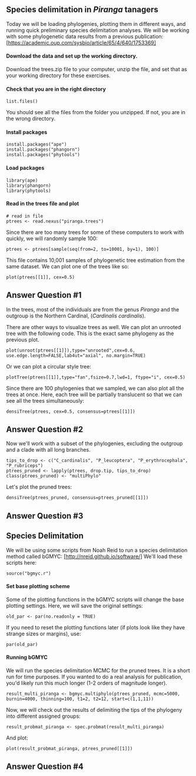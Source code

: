 ## Species delimitation in _Piranga_ tanagers

Today we will be loading phylogenies, plotting them in different ways, and running quick preliminary species delimitation
analyses. We will be working with some phylogenetic data results from a previous publication: 
[https://academic.oup.com/sysbio/article/65/4/640/1753369]


#### Download the data and set up the working directory.

Download the trees.zip file to your computer, unzip the file, and set that as your working directory for these exercises.


#### Check that you are in the right directory

    list.files()

You should see all the files from the folder you unzipped. If not, you are in the wrong directory.


#### Install packages

    install.packages("ape")
    install.packages("phangorn")
    install.packages("phytools")
    
    
#### Load packages

    library(ape)
    library(phangorn)
    library(phytools)


#### Read in the trees file and plot

    # read in file
    ptrees <- read.nexus("piranga.trees")

Since there are too many trees for some of these computers to work with quickly, we will randomly sample 100:

    ptrees <- ptrees[sample(seq(from=2, to=10001, by=1), 100)]

This file contains 10,001 samples of phylogenetic tree estimation from the same dataset. We can plot one of the trees like so:

    plot(ptrees[[1]], cex=0.5)

## Answer Question #1

In the trees, most of the individuals are from the genus _Piranga_ and the outgroup is the Northern Cardinal, (_Cardinalis cardinalis_).

There are other ways to visualize trees as well. We can plot an unrooted tree with the following code. This is the exact same phylogeny
as the previous plot.

    plot(unroot(ptrees[[1]]),type="unrooted",cex=0.6, use.edge.length=FALSE,lab4ut="axial", no.margin=TRUE)

Or we can plot a circular style tree:

    plotTree(ptrees[[1]],type="fan",fsize=0.7,lwd=1, ftype="i", cex=0.5)

Since there are 100 phylogenies that we sampled, we can also plot all the trees at once. Here, each tree will be partially translucent so
that we can see all the trees simultaneously:

    densiTree(ptrees, cex=0.5, consensus=ptrees[[1]])

## Answer Question #2

Now we'll work with a subset of the phylogenies, excluding the outgroup and a clade with all long branches.

    tips_to_drop <- c("C_cardinalis", "P_leucoptera", "P_erythrocephala", "P_rubriceps")
    ptrees_pruned <- lapply(ptrees, drop.tip, tips_to_drop)
    class(ptrees_pruned) <- "multiPhylo"

Let's plot the pruned trees:

    densiTree(ptrees_pruned, consensus=ptrees_pruned[[1]])

## Answer Question #3

## Species Delimitation

We will be using some scripts from Noah Reid to run a species delimitation method called bGMYC: [http://nreid.github.io/software/]
We'll load these scripts here:

    source("bgmyc.r")
    
#### Set base plotting scheme

Some of the plotting functions in the bGMYC scripts will change the base plotting settings. Here, we will save the original 
settings:

    old_par <- par(no.readonly = TRUE)
    
If you need to reset the plotting functions later (if plots look like they have strange sizes or margins), use:

    par(old_par)

#### Running bGMYC

We will run the species delimitation MCMC for the pruned trees. It is a short run for time purposes. If you wanted to do a real analysis
for publication, you'd likely run this much longer (1-2 orders of magnitude longer).

    result_multi_piranga <- bgmyc.multiphylo(ptrees_pruned, mcmc=5000, burnin=4000, thinning=100, t1=2, t2=12, start=c(1,1,11))
    
Now, we will check out the results of delimiting the tips of the phylogeny into different assigned groups:

    result_probmat_piranga <- spec.probmat(result_multi_piranga)
    
And plot:

    plot(result_probmat_piranga, ptrees_pruned[[1]])

## Answer Question #4


